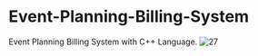 # Event-Planning-Billing-System
Event Planning Billing System with C++ Language.
![27](https://user-images.githubusercontent.com/87580847/197218830-903e23ef-0250-468c-8e81-a704391a7a25.png)

